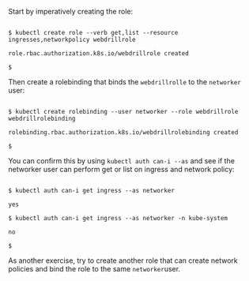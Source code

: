 <!-- CKA Self-Study Mod 1 -->

Start by imperatively creating the role:

<pre class="wp-block-code"><code>
$ kubectl create role --verb get,list --resource ingresses,networkpolicy webdrillrole

role.rbac.authorization.k8s.io/webdrillrole created

$
</code></pre>

Then create a rolebinding that binds the <code>webdrillrolle</code> to the <code>networker</code> user:

<pre class="wp-block-code"><code>
$ kubectl create rolebinding --user networker --role webdrillrole webdrillrolebinding

rolebinding.rbac.authorization.k8s.io/webdrillrolebinding created

$
</code></pre>

You can confirm this by using <code>kubectl auth can-i --as</code> and see if the networker user can perform get or list on ingress and network policy:

<pre class="wp-block-code"><code>
$ kubectl auth can-i get ingress --as networker

yes

$ kubectl auth can-i get ingress --as networker -n kube-system

no

$
</code></pre>


As another exercise, try to create another role that can create network policies and bind the role to the same <code>networker</code>user.
